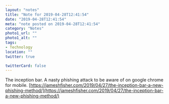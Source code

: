 ```yaml
---
layout: "notes"
title: "Note for 2019-04-28T12:41:54"
date: "2019-04-28T12:41:54"
meta: "note posted on 2019-04-28T12:41:54"
category: "Notes"
photo1_url: ""
photo1_alt: ""
tags:
- Technology
location: ""
twitter: true

twitterCard: false
---
```

The inception bar. A nasty phishing attack to be aware of on google chrome for mobile.
[https://jameshfisher.com/2019/04/27/the-inception-bar-a-new-phishing-method/](https://jameshfisher.com/2019/04/27/the-inception-bar-a-new-phishing-method/)
